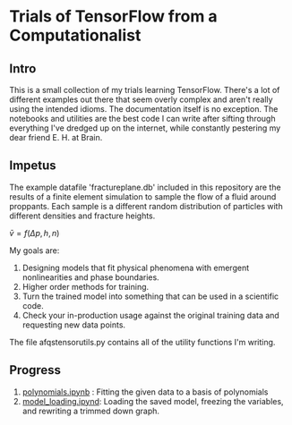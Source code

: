 # Trials of TensorFlow from a Computationalist

## Intro
This is a small collection of my trials learning TensorFlow. There's a lot of different examples out there that seem overly complex and aren't really using the intended idioms. The documentation itself is no exception. The notebooks and utilities are the best code I can write after sifting through everything I've dredged up on the internet, while constantly pestering my dear friend E. H. at Brain.

## Impetus

The example datafile 'fractureplane.db' included in this repository are the results of a finite element simulation to sample the flow of a fluid around proppants. Each sample is a different random distribution of particles with different densities and fracture heights.

$\bar{v} = f(\Delta p,h,n)$

My goals are:

1. Designing models that fit physical phenomena with emergent nonlinearities and phase boundaries.
2. Higher order methods for training.
3. Turn the trained model into something that can be used in a scientific code.
4. Check your in-production usage against the original training data and requesting new data points.

The file afqstensorutils.py contains all of the utility functions I'm writing.

## Progress

1. [polynomials.ipynb](polynomials.ipynb) : Fitting the given data to a basis of polynomials
2. [model_loading.ipynd](model_loading.ipynb): Loading the saved model, freezing the variables, and rewriting a trimmed down graph.
